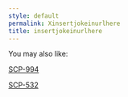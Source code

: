 ```yaml
---
style: default
permalink: Xinsertjokeinurlhere
title: insertjokeinurlhere
---
```

You may also like:

[SCP-994](http://scp-wiki.net/scp-994)

[SCP-532](http://scp-wiki.net/scp-532)
